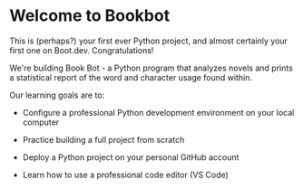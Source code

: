 # Welcome to Bookbot
This is (perhaps?) your first ever Python project, and almost certainly your first one on Boot.dev. Congratulations!<br />

We're building Book Bot - a Python program that analyzes novels and prints a statistical report of the word and character usage found within. <br />
<p>Our learning goals are to:</p>
<ul>
  <li>
Configure a professional Python development environment on your local computer
    
  </li>
  <li>
    
Practice building a full project from scratch
  </li>
  <li>
    
Deploy a Python project on your personal GitHub account
  </li>
  <li>
    
Learn how to use a professional code editor (VS Code)
  </li>
</ul>
